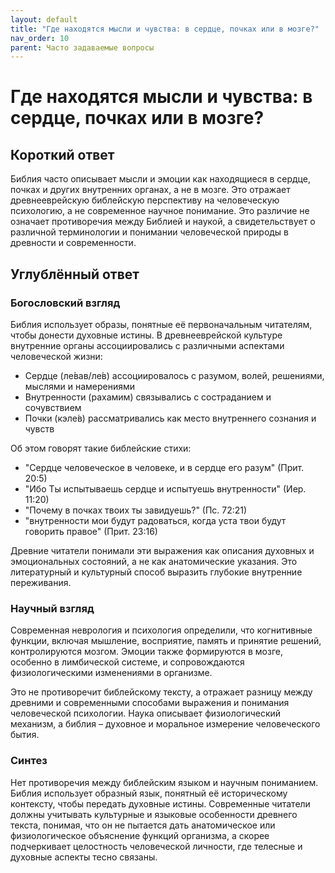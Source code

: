 ```yaml
---
layout: default
title: "Где находятся мысли и чувства: в сердце, почках или в мозге?"
nav_order: 10
parent: Часто задаваемые вопросы
---
```


# Где находятся мысли и чувства: в сердце, почках или в мозге?

## Короткий ответ

Библия часто описывает мысли и эмоции как находящиеся в сердце, почках и других внутренних органах, а не в мозге. Это отражает древнееврейскую библейскую перспективу на человеческую психологию, а не современное научное понимание. Это различие не означает противоречия между Библией и наукой, а свидетельствует о различной терминологии и понимании человеческой природы в древности и современности.

## Углублённый ответ

### Богословский взгляд

Библия использует образы, понятные её первоначальным читателям, чтобы донести духовные истины. В древнееврейской культуре внутренние органы ассоциировались с различными аспектами человеческой жизни:

- Сердце (ле́вав/ле́в) ассоциировалось с разумом, волей, решениями, мыслями и намерениями
- Внутренности (рахамим) связывались с состраданием и сочувствием
- Почки (кэле́в) рассматривались как место внутреннего сознания и чувств

Об этом говорят такие библейские стихи:
- "Сердце человеческое в человеке, и в сердце его разум" (Прит. 20:5)
- "Ибо Ты испытываешь сердце и испытуешь внутренности" (Иер. 11:20)
- "Почему в почках твоих ты завидуешь?" (Пс. 72:21)
- "внутренности мои будут радоваться, когда уста твои будут говорить правое" (Прит. 23:16)

Древние читатели понимали эти выражения как описания духовных и эмоциональных состояний, а не как анатомические указания. Это литературный и культурный способ выразить глубокие внутренние переживания.

### Научный взгляд

Современная неврология и психология определили, что когнитивные функции, включая мышление, восприятие, память и принятие решений, контролируются мозгом. Эмоции также формируются в мозге, особенно в лимбической системе, и сопровождаются физиологическими изменениями в организме.

Это не противоречит библейскому тексту, а отражает разницу между древними и современными способами выражения и понимания человеческой психологии. Наука описывает физиологический механизм, а библия – духовное и моральное измерение человеческого бытия.

### Синтез

Нет противоречия между библейским языком и научным пониманием. Библия использует образный язык, понятный её историческому контексту, чтобы передать духовные истины. Современные читатели должны учитывать культурные и языковые особенности древнего текста, понимая, что он не пытается дать анатомическое или физиологическое объяснение функций организма, а скорее подчеркивает целостность человеческой личности, где телесные и духовные аспекты тесно связаны.